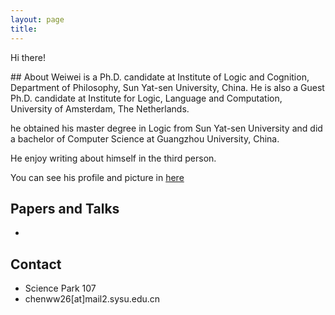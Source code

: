 ```yaml
---
layout: page
title: 
---
```


<p class="message">
  Hi there!
</p>
## About
Weiwei is a Ph.D. candidate at Institute of Logic and Cognition, Department of Philosophy, Sun Yat-sen University, China. He is also a Guest Ph.D. candidate at Institute for Logic, Language and Computation, University of Amsterdam, The Netherlands.

he obtained his master degree in Logic from Sun Yat-sen University and did a bachelor of Computer Science at Guangzhou University, China.

He enjoy writing about himself in the third person.

You can see his profile and picture in [here](https://www.illc.uva.nl/People/show_person.php?Person_id=Chen+W.)

## Papers and Talks
* 

## Contact
* Science Park 107
* chenww26[at]mail2.sysu.edu.cn